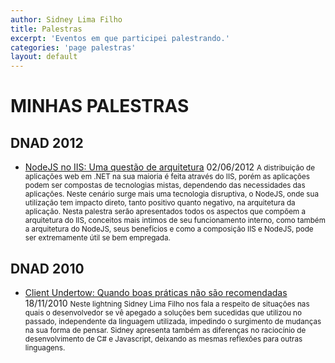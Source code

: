 ```yaml
---
author: Sidney Lima Filho
title: Palestras
excerpt: 'Eventos em que participei palestrando.'
categories: 'page palestras'
layout: default
---
```


# MINHAS PALESTRAS

## DNAD 2012

+   <a href="http://www.slideshare.net/sidneyfilho/dnad-2012-iis-uma-questo-de-arquitetura-13202632" target="_blank">NodeJS no IIS: Uma questão de arquitetura</a>
    <time>02/06/2012</time>
    <small>
        A distribuição de aplicações web em .NET na sua maioria é feita através do IIS, porém as aplicações podem ser compostas de tecnologias mistas, dependendo das necessidades das aplicações. Neste cenário surge mais uma tecnologia disruptiva, o NodeJS, onde sua utilização tem impacto direto, tanto positivo quanto negativo, na arquitetura da aplicação. Nesta palestra serão apresentados todos os aspectos que compõem a arquitetura do IIS, conceitos mais intimos de seu funcionamento interno, como também a arquitetura do NodeJS, seus benefícios e como a composição IIS e NodeJS, pode ser extremamente útil se bem empregada.
    </small>

## DNAD 2010

+   <a href="http://www.infoq.com/br/presentations/dnadlightningsidney" target="_blank">Client Undertow: Quando boas práticas não são recomendadas</a>
    <time>18/11/2010</time>
    <small>
        Neste lightning Sidney Lima Filho nos fala a respeito de situações nas quais o desenvolvedor se vê apegado a soluções bem sucedidas que utilizou no passado, independente da linguagem utilizada, impedindo o surgimento de mudanças na sua forma de pensar. Sidney apresenta também as diferenças no raciocínio de desenvolvimento de C# e Javascript, deixando as mesmas reflexões para outras linguagens.
    </small>

